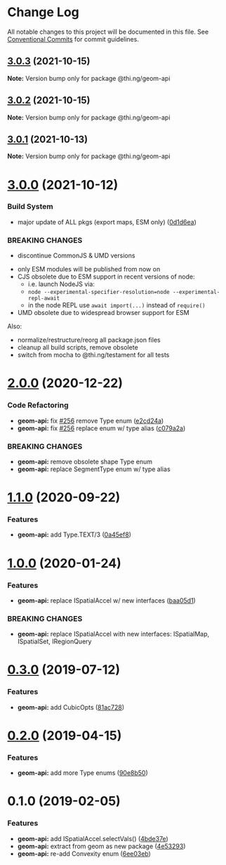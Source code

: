 # Change Log

All notable changes to this project will be documented in this file.
See [Conventional Commits](https://conventionalcommits.org) for commit guidelines.

## [3.0.3](https://github.com/thi-ng/umbrella/compare/@thi.ng/geom-api@3.0.2...@thi.ng/geom-api@3.0.3) (2021-10-15)

**Note:** Version bump only for package @thi.ng/geom-api





## [3.0.2](https://github.com/thi-ng/umbrella/compare/@thi.ng/geom-api@3.0.1...@thi.ng/geom-api@3.0.2) (2021-10-15)

**Note:** Version bump only for package @thi.ng/geom-api





## [3.0.1](https://github.com/thi-ng/umbrella/compare/@thi.ng/geom-api@3.0.0...@thi.ng/geom-api@3.0.1) (2021-10-13)

**Note:** Version bump only for package @thi.ng/geom-api





# [3.0.0](https://github.com/thi-ng/umbrella/compare/@thi.ng/geom-api@2.0.31...@thi.ng/geom-api@3.0.0) (2021-10-12)


### Build System

* major update of ALL pkgs (export maps, ESM only) ([0d1d6ea](https://github.com/thi-ng/umbrella/commit/0d1d6ea9fab2a645d6c5f2bf2591459b939c09b6))


### BREAKING CHANGES

* discontinue CommonJS & UMD versions

- only ESM modules will be published from now on
- CJS obsolete due to ESM support in recent versions of node:
  - i.e. launch NodeJS via:
  - `node --experimental-specifier-resolution=node --experimental-repl-await`
  - in the node REPL use `await import(...)` instead of `require()`
- UMD obsolete due to widespread browser support for ESM

Also:
- normalize/restructure/reorg all package.json files
- cleanup all build scripts, remove obsolete
- switch from mocha to @thi.ng/testament for all tests






#  [2.0.0](https://github.com/thi-ng/umbrella/compare/@thi.ng/geom-api@1.1.4...@thi.ng/geom-api@2.0.0) (2020-12-22) 

###  Code Refactoring 

- **geom-api:** fix [#256](https://github.com/thi-ng/umbrella/issues/256) remove Type enum ([e2cd24a](https://github.com/thi-ng/umbrella/commit/e2cd24a7fc24af4c2541cd426e5b03431cc8fe86)) 
- **geom-api:** fix [#256](https://github.com/thi-ng/umbrella/issues/256) replace enum w/ type alias ([c079a2a](https://github.com/thi-ng/umbrella/commit/c079a2ac620ef731429501d88580b4baada98ab6)) 

###  BREAKING CHANGES 

- **geom-api:** remove obsolete shape Type enum 
- **geom-api:** replace SegmentType enum w/ type alias 

#  [1.1.0](https://github.com/thi-ng/umbrella/compare/@thi.ng/geom-api@1.0.34...@thi.ng/geom-api@1.1.0) (2020-09-22) 

###  Features 

- **geom-api:** add Type.TEXT/3 ([0a45ef8](https://github.com/thi-ng/umbrella/commit/0a45ef8aa99d3dab1bb98c503cf87d1bef0ab8e2)) 

#  [1.0.0](https://github.com/thi-ng/umbrella/compare/@thi.ng/geom-api@0.3.8...@thi.ng/geom-api@1.0.0) (2020-01-24) 

###  Features 

- **geom-api:** replace ISpatialAccel w/ new interfaces ([baa05d1](https://github.com/thi-ng/umbrella/commit/baa05d1908a940115690cb3d1dd403173061d63a)) 

###  BREAKING CHANGES 

- **geom-api:** replace ISpatialAccel with new interfaces: ISpatialMap, ISpatialSet, IRegionQuery 

#  [0.3.0](https://github.com/thi-ng/umbrella/compare/@thi.ng/geom-api@0.2.5...@thi.ng/geom-api@0.3.0) (2019-07-12) 

###  Features 

- **geom-api:** add CubicOpts ([81ac728](https://github.com/thi-ng/umbrella/commit/81ac728)) 

#  [0.2.0](https://github.com/thi-ng/umbrella/compare/@thi.ng/geom-api@0.1.12...@thi.ng/geom-api@0.2.0) (2019-04-15) 

###  Features 

- **geom-api:** add more Type enums ([90e8b50](https://github.com/thi-ng/umbrella/commit/90e8b50)) 

#  0.1.0 (2019-02-05) 

###  Features 

- **geom-api:** add ISpatialAccel.selectVals() ([4bde37e](https://github.com/thi-ng/umbrella/commit/4bde37e)) 
- **geom-api:** extract from geom as new package ([4e53293](https://github.com/thi-ng/umbrella/commit/4e53293)) 
- **geom-api:** re-add Convexity enum ([6ee03eb](https://github.com/thi-ng/umbrella/commit/6ee03eb))
